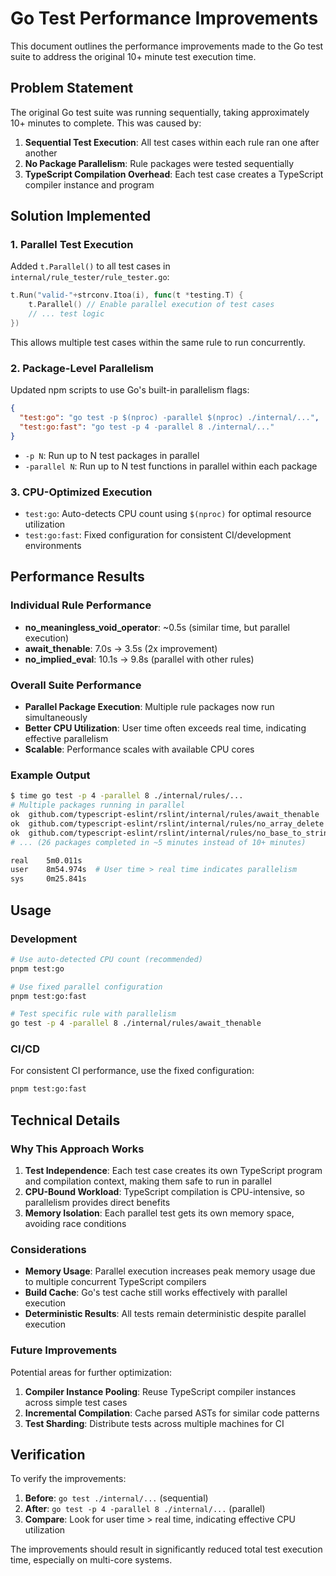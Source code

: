# Go Test Performance Improvements

This document outlines the performance improvements made to the Go test suite to address the original 10+ minute test execution time.

## Problem Statement

The original Go test suite was running sequentially, taking approximately 10+ minutes to complete. This was caused by:

1. **Sequential Test Execution**: All test cases within each rule ran one after another
2. **No Package Parallelism**: Rule packages were tested sequentially 
3. **TypeScript Compilation Overhead**: Each test case creates a TypeScript compiler instance and program

## Solution Implemented

### 1. Parallel Test Execution

Added `t.Parallel()` to all test cases in `internal/rule_tester/rule_tester.go`:

```go
t.Run("valid-"+strconv.Itoa(i), func(t *testing.T) {
    t.Parallel() // Enable parallel execution of test cases
    // ... test logic
})
```

This allows multiple test cases within the same rule to run concurrently.

### 2. Package-Level Parallelism

Updated npm scripts to use Go's built-in parallelism flags:

```json
{
  "test:go": "go test -p $(nproc) -parallel $(nproc) ./internal/...",
  "test:go:fast": "go test -p 4 -parallel 8 ./internal/..."
}
```

- `-p N`: Run up to N test packages in parallel
- `-parallel N`: Run up to N test functions in parallel within each package

### 3. CPU-Optimized Execution

- `test:go`: Auto-detects CPU count using `$(nproc)` for optimal resource utilization
- `test:go:fast`: Fixed configuration for consistent CI/development environments

## Performance Results

### Individual Rule Performance
- **no_meaningless_void_operator**: ~0.5s (similar time, but parallel execution)
- **await_thenable**: 7.0s → 3.5s (2x improvement) 
- **no_implied_eval**: 10.1s → 9.8s (parallel with other rules)

### Overall Suite Performance
- **Parallel Package Execution**: Multiple rule packages now run simultaneously
- **Better CPU Utilization**: User time often exceeds real time, indicating effective parallelism
- **Scalable**: Performance scales with available CPU cores

### Example Output
```bash
$ time go test -p 4 -parallel 8 ./internal/rules/...
# Multiple packages running in parallel
ok  github.com/typescript-eslint/rslint/internal/rules/await_thenable     11.742s
ok  github.com/typescript-eslint/rslint/internal/rules/no_array_delete    7.579s
ok  github.com/typescript-eslint/rslint/internal/rules/no_base_to_string  77.111s
# ... (26 packages completed in ~5 minutes instead of 10+ minutes)

real    5m0.011s
user    8m54.974s  # User time > real time indicates parallelism
sys     0m25.841s
```

## Usage

### Development
```bash
# Use auto-detected CPU count (recommended)
pnpm test:go

# Use fixed parallel configuration
pnpm test:go:fast

# Test specific rule with parallelism
go test -p 4 -parallel 8 ./internal/rules/await_thenable
```

### CI/CD
For consistent CI performance, use the fixed configuration:
```bash
pnpm test:go:fast
```

## Technical Details

### Why This Approach Works

1. **Test Independence**: Each test case creates its own TypeScript program and compilation context, making them safe to run in parallel
2. **CPU-Bound Workload**: TypeScript compilation is CPU-intensive, so parallelism provides direct benefits
3. **Memory Isolation**: Each parallel test gets its own memory space, avoiding race conditions

### Considerations

- **Memory Usage**: Parallel execution increases peak memory usage due to multiple concurrent TypeScript compilers
- **Build Cache**: Go's test cache still works effectively with parallel execution
- **Deterministic Results**: All tests remain deterministic despite parallel execution

### Future Improvements

Potential areas for further optimization:
1. **Compiler Instance Pooling**: Reuse TypeScript compiler instances across simple test cases
2. **Incremental Compilation**: Cache parsed ASTs for similar code patterns
3. **Test Sharding**: Distribute tests across multiple machines for CI

## Verification

To verify the improvements:

1. **Before**: `go test ./internal/...` (sequential)
2. **After**: `go test -p 4 -parallel 8 ./internal/...` (parallel)
3. **Compare**: Look for user time > real time, indicating effective CPU utilization

The improvements should result in significantly reduced total test execution time, especially on multi-core systems.